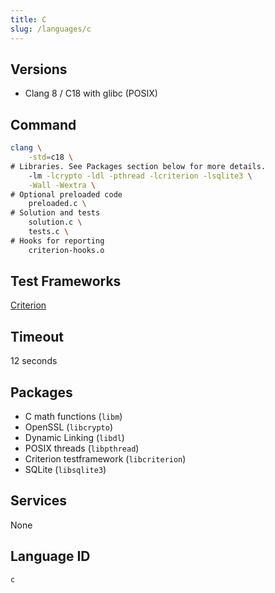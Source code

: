 ```yaml
---
title: C
slug: /languages/c
---
```



## Versions

- Clang 8 / C18 with glibc (POSIX)

## Command

```bash
clang \
    -std=c18 \
# Libraries. See Packages section below for more details.
    -lm -lcrypto -ldl -pthread -lcriterion -lsqlite3 \
    -Wall -Wextra \
# Optional preloaded code
    preloaded.c \
# Solution and tests
    solution.c \
    tests.c \
# Hooks for reporting
    criterion-hooks.o
```

## Test Frameworks
[Criterion](https://criterion.readthedocs.io/en/master/)

## Timeout
12 seconds

## Packages

- C math functions (`libm`)
- OpenSSL (`libcrypto`)
- Dynamic Linking (`libdl`)
- POSIX threads (`libpthread`)
- Criterion testframework (`libcriterion`)
- SQLite (`libsqlite3`)

## Services
None

## Language ID

`c`
